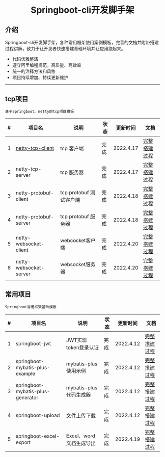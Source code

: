 <h1 align="center">Springboot-cli开发脚手架</h1> 

## 介绍

Springboot-cli开发脚手架，各种常用框架使用案例模板，完善的文档并附带搭建过程讲解，致力于让开发者快速搭建基础环境并让应用跑起来。

- 代码优雅整洁
- 遵守阿里编程规范，高质量、高效率
- 统一的注释方法和风格
- 项目持续增加、持续更新维护

---

## tcp项目

`基于Springboot、netty的tcp项目模板`

| #    | 项目名                                 | 说明                    | 状态 | 更新时间  | 文档                                   |
| ---- | -------------------------------------- | ----------------------- | ---- | --------- | -------------------------------------- |
| 1    | [netty-tcp-client](./netty-tcp-client) | tcp 客户端              | 完成 | 2022.4.17 | [完整搭建过程](http://t.csdn.cn/yvjS5) |
| 2    | netty-tcp-server                       | tcp 服务器              | 完成 | 2022.4.17 | [完整搭建过程](http://t.csdn.cn/ti5xA) |
| 3    | netty-protobuf-client                  | tcp protobuf 测试客户端 | 完成 | 2022.4.18 | [完整搭建过程](http://t.csdn.cn/Lneul) |
| 4    | netty-protobuf-server                  | tcp protobuf 服务器     | 完成 | 2022.4.18 | [完整搭建过程](http://t.csdn.cn/yCpAe) |
| 5    | netty-websocket-client                 | webcocket客户端         | 完成 | 2022.4.20 | [完整搭建过程](http://t.csdn.cn/ANdaj) |
| 6    | netty-websocket-server                 | websocket服务器         | 完成 | 2022.4.20 | [完整搭建过程](http://t.csdn.cn/uLfIZ) |

## 常用项目

`Springboot常用框架基础模板`

| #    | 项目名                            | 说明                    | 状态 | 更新时间  | 文档                                   |
| ---- | --------------------------------- | ----------------------- | ---- | --------- | -------------------------------------- |
| 1    | springboot-jwt                    | JWT实现token登录认证    | 完成 | 2022.4.12 | [完整搭建过程](http://t.csdn.cn/uBLdp) |
| 2    | springboot-mybatis-plus-example   | mybatis-plus使用示例    | 完成 | 2022.4.12 | [完整搭建过程](http://t.csdn.cn/oSwiZ) |
| 3    | springboot-mybatis-plus-generator | mybatis-plus代码生成器  | 完成 | 2022.4.12 | [完整搭建过程](http://t.csdn.cn/wmdG5) |
| 4    | springboot-upload                 | 文件上传下载            | 完成 | 2022.4.12 | [完整搭建过程](http://t.csdn.cn/ZFOYP) |
| 5    | springboot-excel-export           | Excel、word文档生成导出 | 完成 | 2022.4.19 | [完整搭建过程](http://t.csdn.cn/sEv6E) |

